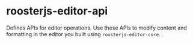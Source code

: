 # roosterjs-editor-api

   Defines APIs for editor operations. Use these APIs to modify content and 
   formatting in the editor you built using `roosterjs-editor-core`.
